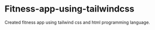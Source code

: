 # Fitness-app-using-tailwindcss
Created fitness app using tailwind css and html programming language.
